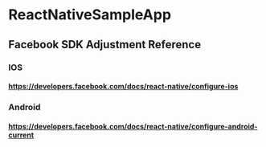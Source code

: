 # ReactNativeSampleApp

## Facebook SDK Adjustment Reference
### IOS
#### https://developers.facebook.com/docs/react-native/configure-ios
### Android
#### https://developers.facebook.com/docs/react-native/configure-android-current
